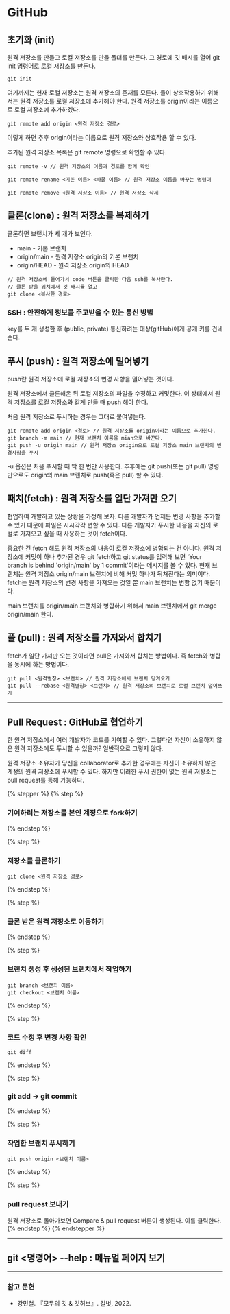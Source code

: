 # GitHub

## 초기화 (init)

원격 저장소를 만들고 로컬 저장소를 만들 폴더를 만든다. 그 경로에 깃 배시를 열어 git init 명령어로 로컬 저장소를 만든다.

```
git init
```

여기까지는 현재 로컬 저장소는 원격 저장소의 존재를 모른다. 둘이 상호작용하기 위해서는 원격 저장소를 로컬 저장소에 추가해야 한다. 원격 저장소를 origin이라는 이름으로 로컬 저장소에 추가하겠다.

```
git remote add origin <원격 저장소 경로>
```

이렇게 하면 추후 origin이라는 이름으로 원격 저장소와 상호작용 할 수 있다.

추가된 원격 저장소 목록은 git remote 명령으로 확인할 수 있다.

```
git remote -v // 원격 저장소의 이름과 경로를 함께 확인
```

```
git remote rename <기존 이름> <바꿀 이름> // 원격 저장소 이름을 바꾸는 명령어
```

```
git remote remove <원격 저장소 이름> // 원격 저장소 삭제
```

## 클론(clone) : 원격 저장소를 복제하기

클론하면 브랜치가 세 개가 보인다.

* main - 기본 브랜치
* origin/main - 원격 저장소 origin의 기본 브랜치
* origin/HEAD - 원격 저장소 origin의 HEAD

```
// 원격 저장소에 들어가서 code 버튼을 클릭한 다음 ssh를 복사한다. 
// 클론 받을 위치에서 깃 배시를 열고
git clone <복사한 경로>
```

### SSH : 안전하게 정보를 주고받을 수 있는 통신 방법

key를 두 개 생성한 후 (public, private) 통신하려는 대상(gitHub)에게 공개 키를 건네준다.

## 푸시 (push) : 원격 저장소에 밀어넣기

push란 원격 저장소에 로컬 저장소의 변경 사항을 밀어넣는 것이다.

원격 저장소에서 클론해온 뒤 로컬 저장소의 파일을 수정하고 커밋한다. 이 상태에서 원격 저장소를 로컬 저장소와 같게 만들 때 push 해야 한다.

처음 원격 저장소로 푸시하는 경우는 그대로 붙여넣는다.&#x20;

```
git remote add origin <경로> // 원격 저장소를 origin이라는 이름으로 추가한다.
git branch -m main // 현재 브랜치 이름을 mian으로 바꾼다.
git push -u origin main // 원격 저장소 origin으로 로컬 저장소 main 브랜치의 변경사항을 푸시
```

-u 옵션은 처음 푸시할 때 딱 한 번만 사용한다. 추후에는 git push(또는 git pull) 명령만으로도 origin의 main 브랜치로 push(혹은 pull) 할 수 있다.

## 패치(fetch) : 원격 저장소를 일단 가져만 오기

협업하여 개발하고 있는 상황을 가정해 보자. 다른 개발자가 언제든 변경 사항을 추가할 수 있기 때문에 파일은 시시각각 변할 수 있다. 다른 개발자가 푸시한 내용을 자신의 로컬로 가져오고 싶을 때 사용하는 것이 fetch이다.&#x20;

중요한 건 fetch 해도 원격 저장소의 내용이 로컬 저장소에 병합되는 건 아니다. 원격 저장소에 커밋이 하나 추가된 경우 git fetch하고 git status를 입력해 보면 'Your branch is behind 'origin/main' by 1 commit'이라는 메시지를 볼 수 있다. 현재 브랜치는 원격 저장소 origin/main 브랜치에 비해 커밋 하나가 뒤쳐진다는 의미이다. fetch는 원격 저장소의 변경 사항을 가져오는 것일 뿐 main 브랜치는 변함 없기 때문이다.&#x20;

main 브랜치를 origin/main 브랜치와 병합하기 위해서 main 브랜치에서 git merge origin/main 한다.

## 풀 (pull) : 원격 저장소를 가져와서 합치기

fetch가 일단 가져만 오는 것이라면 pull은 가져와서 합치는 방법이다. 즉 fetch와 병합을 동시에 하는 방법이다.

```
git pull <원격별칭> <브랜치> // 원격 저장소에서 브랜치 당겨오기
git pull --rebase <원격별칭> <브랜치> // 원격 저장소의 브랜치로 로컬 브랜치 덮어쓰기
```

***

## Pull Request : GitHub로 협업하기

한 원격 저장소에서 여러 개발자가 코드를 기여할 수 있다. 그렇다면 자신이 소유하지 않은 원격 저장소에도 푸시할 수 있을까? 일반적으로 그렇지 않다.

원격 저장소 소유자가 당신을 collaborator로 추가한 경우에는 자신이 소유하지 않은 계정의 원격 저장소에 푸시할 수 있다. 하지만 이러한 푸시 권한이 없는 원격 저장소는 pull request를 통해 가능하다.

{% stepper %}
{% step %}
### 기여하려는 저장소를 본인 계정으로 fork하기
{% endstep %}

{% step %}
### 저장소를 클론하기

```
git clone <원격 저장소 경로>
```
{% endstep %}

{% step %}
### 클론 받은 원격 저장소로 이동하기
{% endstep %}

{% step %}
### 브랜치 생성 후 생성된 브랜치에서 작업하기

```
git branch <브랜치 이름>
git checkout <브랜치 이름>
```
{% endstep %}

{% step %}
### 코드 수정 후 변경 사항 확인

```
git diff
```
{% endstep %}

{% step %}
### git add -> git commit
{% endstep %}

{% step %}
### 작업한 브랜치 푸시하기

```
git push origin <브랜치 이름>
```
{% endstep %}

{% step %}
### pull request 보내기

원격 저장소로 돌아가보면 Compare & pull request 버튼이 생성된다. 이를 클릭한다.
{% endstep %}
{% endstepper %}

***

## git <명령어> --help : 메뉴얼 페이지 보기

***

### 참고 문헌

* 강민철. 『모두의 깃 & 깃허브』. 길벗, 2022.
